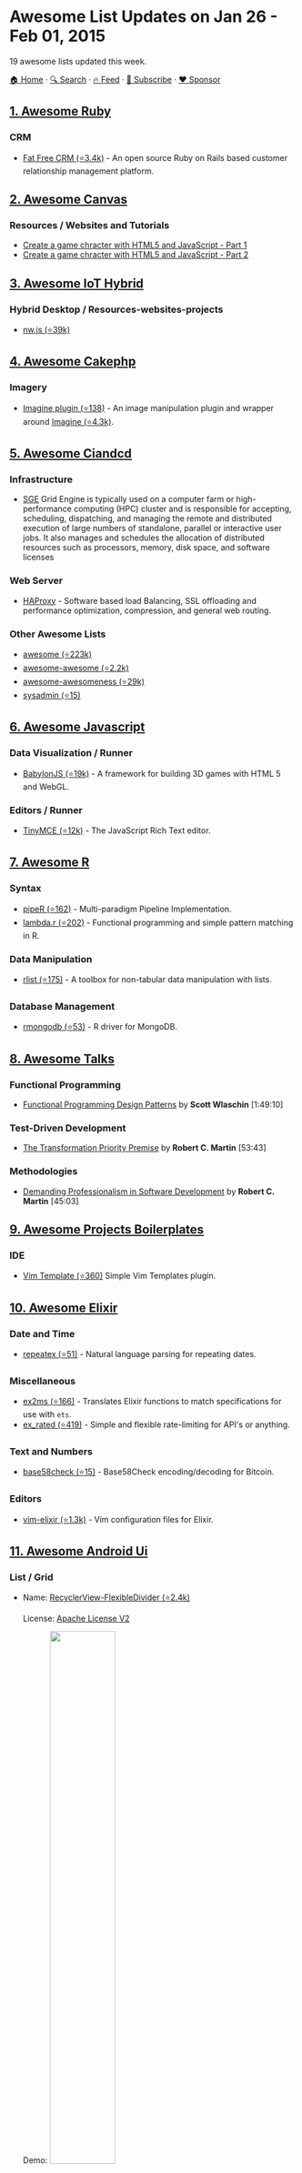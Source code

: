 # Awesome List Updates on Jan 26 - Feb 01, 2015

19 awesome lists updated this week.

[🏠 Home](/README.md) · [🔍 Search](https://www.trackawesomelist.com/search/) · [🔥 Feed](https://www.trackawesomelist.com/week/rss.xml) · [📮 Subscribe](https://trackawesomelist.us17.list-manage.com/subscribe?u=d2f0117aa829c83a63ec63c2f&id=36a103854c) · [❤️  Sponsor](https://github.com/sponsors/theowenyoung)



## [1. Awesome Ruby](/content/markets/awesome-ruby/week/README.md)

### CRM

*   [Fat Free CRM (⭐3.4k)](https://github.com/fatfreecrm/fat_free_crm) - An open source Ruby on Rails based customer relationship management platform.

## [2. Awesome Canvas](/content/raphamorim/awesome-canvas/week/README.md)

### Resources / Websites and Tutorials

*   [Create a game chracter with HTML5 and JavaScript - Part 1](http://www.williammalone.com/articles/create-html5-canvas-javascript-game-character/1/)
*   [Create a game chracter with HTML5 and JavaScript - Part 2](http://www.williammalone.com/articles/create-html5-canvas-javascript-game-character/2/)

## [3. Awesome IoT Hybrid](/content/weblancaster/awesome-IoT-hybrid/week/README.md)

### Hybrid Desktop / Resources-websites-projects

*   [nw.js (⭐39k)](https://github.com/nwjs/nw.js)

## [4. Awesome Cakephp](/content/FriendsOfCake/awesome-cakephp/week/README.md)

### Imagery

*   [Imagine plugin (⭐138)](https://github.com/burzum/cakephp-imagine-plugin) - An image manipulation plugin and wrapper around [Imagine (⭐4.3k)](https://github.com/avalanche123/Imagine).

## [5. Awesome Ciandcd](/content/cicdops/awesome-ciandcd/week/README.md)

### Infrastructure

*   [SGE](http://gridscheduler.sourceforge.net)  Grid Engine is typically used on a computer farm or high-performance computing (HPC) cluster and is responsible for accepting, scheduling, dispatching, and managing the remote and distributed execution of large numbers of standalone, parallel or interactive user jobs. It also manages and schedules the allocation of distributed resources such as processors, memory, disk space, and software licenses

### Web Server

*   [HAProxy](http://www.haproxy.org/) - Software based load Balancing, SSL offloading and performance optimization, compression, and general web routing.

### Other Awesome Lists

*   [awesome (⭐223k)](https://github.com/sindresorhus/awesome)
*   [awesome-awesome (⭐2.2k)](https://github.com/emijrp/awesome-awesome)
*   [awesome-awesomeness (⭐29k)](https://github.com/bayandin/awesome-awesomeness)
*   [sysadmin (⭐15)](https://github.com/itech001/awesome-sysadmin)

## [6. Awesome Javascript](/content/sorrycc/awesome-javascript/week/README.md)

### Data Visualization / Runner

*   [BabylonJS (⭐19k)](https://github.com/BabylonJS/Babylon.js) - A framework for building 3D games with HTML 5 and WebGL.

### Editors / Runner

*   [TinyMCE (⭐12k)](https://github.com/tinymce/tinymce) - The JavaScript Rich Text editor.

## [7. Awesome R](/content/qinwf/awesome-R/week/README.md)

### Syntax

*   [pipeR (⭐162)](https://github.com/renkun-ken/pipeR) - Multi-paradigm Pipeline Implementation.
*   [lambda.r (⭐202)](https://github.com/zatonovo/lambda.r) - Functional programming and simple pattern matching in R.

### Data Manipulation

*   [rlist (⭐175)](https://github.com/renkun-ken/rlist) - A toolbox for non-tabular data manipulation with lists.

### Database Management

*   [rmongodb (⭐53)](https://github.com/mongosoup/rmongodb) - R driver for MongoDB.

## [8. Awesome Talks](/content/JanVanRyswyck/awesome-talks/week/README.md)

### Functional Programming

*   [Functional Programming Design Patterns](https://skillsmatter.com/skillscasts/6120-functional-programming-design-patterns-with-scott-wlaschin) by **Scott Wlaschin** \[1:49:10]

### Test-Driven Development

*   [The Transformation Priority Premise](https://www.youtube.com/watch?v=B93QezwTQpI) by **Robert C. Martin** \[53:43]

### Methodologies

*   [Demanding Professionalism in Software Development](https://www.youtube.com/watch?v=p0O1VVqRSK0) by **Robert C. Martin** \[45:03]

## [9. Awesome Projects Boilerplates](/content/melvin0008/awesome-projects-boilerplates/week/README.md)

### IDE

*   [Vim Template (⭐360)](https://github.com/aperezdc/vim-template) Simple Vim Templates plugin.

## [10. Awesome Elixir](/content/h4cc/awesome-elixir/week/README.md)

### Date and Time

*   [repeatex (⭐51)](https://github.com/rcdilorenzo/repeatex) - Natural language parsing for repeating dates.

### Miscellaneous

*   [ex2ms (⭐166)](https://github.com/ericmj/ex2ms) - Translates Elixir functions to match specifications for use with `ets`.
*   [ex\_rated (⭐419)](https://github.com/grempe/ex_rated) - Simple and flexible rate-limiting for API's or anything.

### Text and Numbers

*   [base58check (⭐15)](https://github.com/gjaldon/base58check) - Base58Check encoding/decoding for Bitcoin.

### Editors

*   [vim-elixir (⭐1.3k)](https://github.com/elixir-lang/vim-elixir) - Vim configuration files for Elixir.

## [11. Awesome Android Ui](/content/wasabeef/awesome-android-ui/week/README.md)

### List / Grid

- Name: [RecyclerView-FlexibleDivider (⭐2.4k)](https://github.com/yqritc/RecyclerView-FlexibleDivider)

  License: [Apache License V2](https://www.apache.org/licenses/LICENSE-2.0)

  Demo: <img src="https://github.com/wasabeef/awesome-android-ui/raw/master/art/RecyclerView-FlexibleDivider.png" width="49%"> <img src="https://github.com/wasabeef/awesome-android-ui/raw/master/art/RecyclerView-FlexibleDivider2.png" width="49%">



### Animation

- Name: [android-pathview (⭐2.9k)](https://github.com/geftimov/android-pathview)

  License: [Apache License V2](https://www.apache.org/licenses/LICENSE-2.0)

  Demo: <img src="https://github.com/wasabeef/awesome-android-ui/raw/master/art/android-pathview.gif" width="49%">



## [12. Scalable Css Reading List](/content/davidtheclark/scalable-css-reading-list/week/README.md)

### Workflow Overviews

*   [How we do CSS at Ghost](http://dev.ghost.org/css-at-ghost), by Paul Davis (11/4/14)

## [13. Awesome Lua](/content/LewisJEllis/awesome-lua/week/README.md)

### Resources / Command-line Utilities

*   [argparse (⭐205)](https://github.com/mpeterv/argparse) - A feature-rich command line parser inspired by argparse for Python.

### Resources / Cryptography

*   [LuaCrypto (⭐86)](https://github.com/mkottman/luacrypto) - Lua bindings to OpenSSL.
*   [lua-lockbox (⭐325)](https://github.com/somesocks/lua-lockbox) - A collection of cryptographic primitives written in pure Lua.

## [14. Github Cheat Sheet](/content/tiimgreen/github-cheat-sheet/week/README.md)

### Emojis / Compare Branches across Forked Repositories

*   `:shipit:`
*   `:sparkles:`
*   `:-1:`
*   `:+1:`
*   `:clap:`

## [15. Awesome Ripple](/content/vhpoet/awesome-ripple/week/README.md)

### Gateways / Bridges

*   [saldo.mx](http://saldo.mx/)

## [16. Awesome Perl](/content/hachiojipm/awesome-perl/week/README.md)

### Args

*   [Data::Validator](https://metacpan.org/pod/Data::Validator) - Rule based validator on type constraint system.
*   [Smart::Args](https://metacpan.org/pod/Smart::Args)

### Benchmarks / DSP

*   [Benchmark](https://metacpan.org/pod/Benchmark)
*   [Dumbbench](https://metacpan.org/pod/Dumbbench)
*   [Parallel::Benchmark](https://metacpan.org/pod/Parallel::Benchmark) - Benchmark in multiprocesses

### CLI / DSP

*   [App::Cmd](https://metacpan.org/pod/App::Cmd) - Write command line apps with less suffering.
*   [Getopt::Long](https://metacpan.org/pod/Getopt::Long) - Extended processing of command line options.

### Data Format / DSP

*   [Data::Dumper::Simple](https://metacpan.org/pod/Data::Dumper::Simple) - Reduce and faster Data::Dumper and eval() equivalent
*   [Data::MessagePack](https://metacpan.org/pod/Data::MessagePack)
*   [JSON::PP](https://metacpan.org/pod/JSON::PP)
*   [JSON::XS](https://metacpan.org/pod/JSON::XS)
*   [Sereal](https://metacpan.org/pod/Sereal)
*   [Storable](https://metacpan.org/pod/Storable)
*   [Text::Markdown](https://metacpan.org/pod/Text::Markdown)
*   [TOML](https://metacpan.org/pod/TOML)
*   [XML::LibXML](https://metacpan.org/pod/XML::LibXML)
*   [YAML](https://metacpan.org/pod/YAML)

### Database Drivers / Relational Databases

*   [DBD::Pg](https://metacpan.org/pod/DBD::Pg) - PostgreSQL driver for DBI.
*   [DBD::SQLite](https://metacpan.org/pod/DBD::SQLite)

### Database Drivers / NoSQL Databases

*   [Cache::Memcached::Fast](https://metacpan.org/pod/Cache::Memcached::Fast)
*   [Mango](https://metacpan.org/pod/Mango) - Pure-Perl non-blocking I/O MongoDB driver
*   [Redis](https://metacpan.org/pod/Redis)
*   [Redis::Fast](https://metacpan.org/pod/Redis::Fast) - Perl wrapper around hiredis driver
*   [UnQLite](https://metacpan.org/pod/UnQLite)

### Exception Handling / NoSQL Databases

*   [TryCatch](https://metacpan.org/pod/TryCatch) - first class try catch semantics for Perl, without source filters

### Form Frameworks / NoSQL Databases

*   [WWW::Form](https://metacpan.org/pod/WWW::Form) - Simple and extendable module that allows developers to handle HTML form input validation and display flexibly and consistently.

### Module Development / NoSQL Databases

*   [Dist::Zilla](https://metacpan.org/pod/Dist::Zilla) - <http://dzil.org/>

### Queueing / NoSQL Databases

*   [Gearman](https://metacpan.org/pod/Gearman)
*   [Qudo](https://metacpan.org/pod/Qudo)
*   [TheSchwartz](https://metacpan.org/pod/TheSchwartz)

### Science/Numerics / NoSQL Databases

*   [PDL](http://pdl.perl.org/)
*   [PDL (CPAN)](https://metacpan.org/pod/PDL)
*   [PDL::IO::\*](https://metacpan.org/search?q=PDL%3A%3AIO\&size=20)
*   [PDL::LinearAlgebra](https://metacpan.org/pod/PDL::LinearAlgebra)
*   [Physics::\*](https://metacpan.org/search?q=physics%3A%3A\&size=20)

### REST Frameworks / NoSQL Databases

*   [Dancer::Plugin::REST](https://metacpan.org/pod/Dancer::Plugin::REST) - A plugin for writing RESTful apps with Dancer

### Testing / Testing Frameworks

*   [Test::Base](https://metacpan.org/pod/Test::Base) - A Data Driven Testing Framework
*   [Test::Base::Less](https://metacpan.org/pod/Test::Base::Less) - Limited version of Test::Base
*   [Test::BDD::Cucumber](https://metacpan.org/pod/Test::BDD::Cucumber) - Implementation of the popular Cucumber framework in Perl
*   [Test::Class](https://metacpan.org/pod/Test::Class) - Class-based testing. Support "setup" and "teardown".
*   [Test::Deep](https://metacpan.org/pod/Test::Deep) - Test deep and complex data structures with great flexibility.
*   [Test::Deep::Matcher](https://metacpan.org/pod/Test::Deep::Matcher)
*   [Test::Kantan](https://metacpan.org/pod/Test::Kantan) - simple, flexible, fun "Testing framework"
*   [Test::More](https://metacpan.org/pod/Test::More)

### Testing / Test Double

*   [Test::Exception](https://metacpan.org/pod/Test::Exception)
*   [Test::Fatal](https://metacpan.org/pod/Test::Fatal) - Simple module for verifying exceptions.
*   [Test::Mock::Guard](https://metacpan.org/pod/Test::Mock::Guard) - Mocking package subroutines.
*   [Test::MockTime](https://metacpan.org/pod/Test::MockTime)
*   [Test::mysqld](https://metacpan.org/pod/Test::mysqld)
*   [Test::TCP](https://metacpan.org/pod/Test::TCP) - Launch temporary TCP Server
*   [Test::Time](https://metacpan.org/pod/Test::Time) - Simple module for faking system time.

### Testing / Coverage

*   [Devel::Cover](https://metacpan.org/pod/Devel::Cover)
*   [Devel::Cover::Report::Coveralls](https://metacpan.org/pod/Devel::Cover::Report::Coveralls) Report to Coveralls

### Tools / Coverage

*   [Daiku](https://metacpan.org/pod/Daiku) - Make for Perl.
*   [Riji](https://metacpan.org/pod/Riji) - Static site generator using markdown and git mainly for blogging.

## [17. Awesome Nodejs](/content/sindresorhus/awesome-nodejs/week/README.md)

### Packages / Command-line utilities

*   [cfonts (⭐1.3k)](https://github.com/dominikwilkowski/cfonts) - Sexy ASCII fonts for the console.

## [18. Awesome Gametalks](/content/hzoo/awesome-gametalks/week/README.md)

### GDC Talks / Table of Contents

*   \[2014] [TwitchPlayedPokemon: An Analysis of the Experimental Interactive Phenomenon](http://gdcvault.com/play/1021438/): Alex Leavitt (USC)
*   \[2014, Europe] [Super Time Force: Solving the Time Travel Paradox](http://gdcvault.com/play/1020766/): Kenneth Yeung (Capy Games)
*   \[2014] [Enhancing Sportsmanship in Online Games](http://www.gdcvault.com/play/1020389/): Jeffrey Lin (Riot Games)
*   \[2014] [The Art of The Witness](http://www.gdcvault.com/play/1020552/): Luis Antonio (Thekla Inc)
*   \[2012] [How I Got My Mom to Play Through Plants vs. Zombies](http://www.gdcvault.com/play/1015541/): George Fan (PopCap)

### Other Talks / TED Talks

*   \[2013, IGDA Seattle] [Game Design Tools (I Wish I learned About Sooner)](https://www.youtube.com/watch?v=qwPe3OHR04c): Daniel Cook (Spry Fox)
*   \[2013, Georgia Tech] [Facilitating Stories in Journey](https://www.youtube.com/watch?v=qHhetpaZBTs): John Nesky (thatgamecompany)
*   \[2012, G.A.N.G Summit] [Music Design in Games](https://www.youtube.com/watch?v=Pl86ND_c5Og): Rich Vreeland (Disasterpeace)
*   \[2012, George Mason University] [Lecture Series](https://www.youtube.com/watch?v=CrfdNJDVpR4): Todd Howard (Bethesda)

## [19. Awesome Computer Vision](/content/jbhuang0604/awesome-computer-vision/week/README.md)

### Fundamentals

*   [Linear Algebra and Its Applications](http://www.amazon.com/Linear-Algebra-Its-Applications-4th/dp/0030105676/ref=sr_1_4?ie=UTF8\&qid=1421433773\&sr=8-4\&keywords=Linear+Algebra+and+Its+Applications) - Gilbert Strang 1995

### Conference papers on the web

*   [Calendar of Computer Image Analysis, Computer Vision Conferences](http://iris.usc.edu/Information/Iris-Conferences.html) - (USC)

### Survey Papers

*   [Visionbib Survey Paper List](http://surveys.visionbib.com/index.html)
*   [Foundations and Trends® in Computer Graphics and Vision](http://www.nowpublishers.com/CGV)
*   [Computer Vision: A Reference Guide](http://link.springer.com/book/10.1007/978-0-387-31439-6)

### Computer Vision

*   [The Future of Image Search](http://videolectures.net/kdd08_malik_fis/?q=image) - Jitendra Malik (UC Berkeley) 2008
*   [Should I do a PhD in Computer Vision?](https://www.youtube.com/watch?v=M17oGxh3Ny8) - Fatih Porikli (Australian National University)
*   [Graduate Summer School 2013: Computer Vision](http://www.ipam.ucla.edu/programs/summer-schools/graduate-summer-school-computer-vision/?tab=schedule) - IPAM, 2013

### Recent Conference Talks

*   [ECCV 2014](http://videolectures.net/eccv2014_zurich/) - Sep 2014
*   [CVPR 2014](http://techtalks.tv/cvpr-2014-oral-talks/) - Jun 2014
*   [ICCV 2013](http://techtalks.tv/iccv2013/) - Dec 2013
*   [CVPR 2013](http://techtalks.tv/cvpr2013/) - Jun 2013
*   [ECCV 2012](http://videolectures.net/eccv2012_firenze/) - Oct 2012
*   [CVPR 2012](http://techtalks.tv/cvpr2012webcast/) - Jun 2012

### 3D Computer Vision

*   [Reconstructing the World from Photos on the Internet](https://www.youtube.com/watch?v=04Kgg3QEXFI) - Steve Seitz (University of Washington) 2013

### Machine Learning

*   [Bayesian or Frequentist, Which Are You? ](http://videolectures.net/mlss09uk_jordan_bfway/) - Michael I. Jordan (UC Berkeley)

### Optimization

*   [Continuous Optimization in Computer Vision](https://www.youtube.com/watch?v=oZqoWozVDVg) - Andrew Fitzgibbon (Microsoft Research)
*   [Beyond stochastic gradient descent for large-scale machine learning](http://videolectures.net/sahd2014_bach_stochastic_gradient/) - Francis Bach (INRIA)
*   [Variational Methods for Computer Vision](https://www.youtube.com/playlist?list=PLTBdjV_4f-EJ7A2iIH5L5ztqqrWYjP2RI) - Daniel Cremers (Technische Universität München) ([lecture 18 missing from playlist](https://www.youtube.com/watch?v=GgcbVPNd3SI))

### Deep Learning

*   [Deep Learning for Computer Vision](https://www.youtube.com/watch?v=qgx57X0fBdA) - Rob Fergus (NYU/Facebook Research)
*   [High-dimensional learning with deep network contractions](http://videolectures.net/sahd2014_mallat_dimensional_learning/) - Stéphane Mallat (Ecole Normale Superieure)

### External Resource Links

*   [Computer Vision Resources](https://sites.google.com/site/jbhuang0604/resources/vision) - Jia-Bin Huang (UIUC)
*   [Computer Vision Algorithm Implementations](http://www.cvpapers.com/rr.html) - CVPapers
*   [Source Code Collection for Reproducible Research](http://www.csee.wvu.edu/\~xinl/reproducible_research.html) - Xin Li (West Virginia University)

### General Purpose Computer Vision Library

*   [Open CV](http://opencv.org/)
*   [Open source Python module for computer vision (⭐1.9k)](https://github.com/jesolem/PCV)
*   [ccv: A Modern Computer Vision Library (⭐6.9k)](https://github.com/liuliu/ccv)
*   [Matlab Computer Vision System Toolbox](http://www.mathworks.com/products/computer-vision/)

### Multiple-view Computer Vision

*   [MATLAB Functions for Multiple View Geometry](http://www.robots.ox.ac.uk/\~vgg/hzbook/code/)

### Feature Detection and Extraction

*   [SIFT](http://www.cs.ubc.ca/\~lowe/keypoints/)
    *   David G. Lowe, "Distinctive image features from scale-invariant keypoints," International Journal of Computer Vision, 60, 2 (2004), pp. 91-110.
*   [BRISK](http://www.asl.ethz.ch/people/lestefan/personal/BRISK)
    *   Stefan Leutenegger, Margarita Chli and Roland Siegwart, "BRISK: Binary Robust Invariant Scalable Keypoints", ICCV 2011
*   [SURF](http://www.vision.ee.ethz.ch/\~surf/)
    *   Herbert Bay, Andreas Ess, Tinne Tuytelaars, Luc Van Gool, "SURF: Speeded Up Robust Features", Computer Vision and Image Understanding (CVIU), Vol. 110, No. 3, pp. 346--359, 2008
*   [FREAK](http://www.ivpe.com/freak.htm)
    *   A. Alahi, R. Ortiz, and P. Vandergheynst, "FREAK: Fast Retina Keypoint", CVPR 2012
*   [AKAZE](http://www.robesafe.com/personal/pablo.alcantarilla/kaze.html)
    *   Pablo F. Alcantarilla, Adrien Bartoli and Andrew J. Davison, "KAZE Features", ECCV 2012

### Low-level Vision / Stereo Vision

*   [Middlebury Stereo Vision](http://vision.middlebury.edu/stereo/)
*   [The KITTI Vision Benchmark Suite](http://www.cvlibs.net/datasets/kitti/eval_stereo_flow.php?benchmark=stero)
*   [LIBELAS: Library for Efficient Large-scale Stereo Matching](http://www.cvlibs.net/software/libelas/)
*   [Ground Truth Stixel Dataset](http://www.6d-vision.com/ground-truth-stixel-dataset)

### Low-level Vision / Optical Flow

*   [Middlebury Optical Flow Evaluation](http://vision.middlebury.edu/flow/)
*   [MPI-Sintel Optical Flow Dataset and Evaluation](http://sintel.is.tue.mpg.de/)
*   [The KITTI Vision Benchmark Suite](http://www.cvlibs.net/datasets/kitti/eval_stereo_flow.php?benchmark=flow)
*   [HCI Challenge](http://hci.iwr.uni-heidelberg.de/Benchmarks/document/Challenging_Data_for_Stereo_and_Optical_Flow/)
*   [Coarse2Fine Optical Flow](http://people.csail.mit.edu/celiu/OpticalFlow/) - Ce Liu (MIT)

### Low-level Vision / Image Deblurring

*   [Spatially variant non-blind deconvolution](http://homes.cs.washington.edu/\~shanqi/work/spvdeconv/)
*   [Handling Outliers in Non-blind Image Deconvolution](http://cg.postech.ac.kr/research/deconv_outliers/)
*   [Hyper-Laplacian Priors](http://cs.nyu.edu/\~dilip/research/fast-deconvolution/)
*   [From Learning Models of Natural Image Patches to Whole Image Restoration](http://people.csail.mit.edu/danielzoran/epllcode.zip)
*   [Deep Convolutional Neural Network for Image Deconvolution](http://lxu.me/projects/dcnn/)
*   [Neural Deconvolution](http://webdav.is.mpg.de/pixel/neural_deconvolution/)
*   [Removing Camera Shake From A Single Photograph](http://www.cs.nyu.edu/\~fergus/research/deblur.html)
*   [High-quality motion deblurring from a single image](http://www.cse.cuhk.edu.hk/leojia/projects/motion_deblurring/)
*   [Two-Phase Kernel Estimation for Robust Motion Deblurring](http://www.cse.cuhk.edu.hk/leojia/projects/robust_deblur/)
*   [Blur kernel estimation using the radon transform](http://people.csail.mit.edu/taegsang/Documents/RadonDeblurringCode.zip)
*   [Fast motion deblurring](http://cg.postech.ac.kr/research/fast_motion_deblurring/)
*   [Blind Deconvolution Using a Normalized Sparsity Measure](http://cs.nyu.edu//\~dilip/research/blind-deconvolution/)
*   [Blur-kernel estimation from spectral irregularities](http://www.cs.huji.ac.il/\~raananf/projects/deblur/)
*   [Efficient marginal likelihood optimization in blind deconvolution](http://www.wisdom.weizmann.ac.il/\~levina/papers/LevinEtalCVPR2011Code.zip)
*   [Unnatural L0 Sparse Representation for Natural Image Deblurring](http://www.cse.cuhk.edu.hk/leojia/projects/l0deblur/)
*   [Edge-based Blur Kernel Estimation Using Patch Priors](http://cs.brown.edu/\~lbsun/deblur2013/deblur2013iccp.html)
*   [Blind Deblurring Using Internal Patch Recurrence](http://www.wisdom.weizmann.ac.il/\~vision/BlindDeblur.html)
*   [Non-uniform Deblurring for Shaken Images](http://www.di.ens.fr/willow/research/deblurring/)
*   [Single Image Deblurring Using Motion Density Functions](http://grail.cs.washington.edu/projects/mdf_deblurring/)
*   [Image Deblurring using Inertial Measurement Sensors](http://research.microsoft.com/en-us/um/redmond/groups/ivm/imudeblurring/)
*   [Fast Removal of Non-uniform Camera Shake](http://webdav.is.mpg.de/pixel/fast_removal_of_camera_shake/)

### Low-level Vision / Alpha Matting

*   [Closed-form image matting](http://people.csail.mit.edu/alevin/matting.tar.gz)
*   [Spectral Matting](http://www.vision.huji.ac.il/SpectralMatting/)
*   [Learning-based Matting](http://www.mathworks.com/matlabcentral/fileexchange/31412-learning-based-digital-matting)
*   [Improving Image Matting using Comprehensive Sampling Sets](http://www.alphamatting.com/ImprovingMattingComprehensiveSamplingSets_CVPR2013.zip)

### Low-level Vision / Image Pyramid

*   [The Steerable Pyramid](http://www.cns.nyu.edu/\~eero/steerpyr/)
*   [CurveLab](http://www.curvelet.org/)

### Contour Detection and Image Segmentation / Edge-preserving image processing

*   [Entropy Rate Superpixel](http://mingyuliu.net/)

### Interactive Image Segmentation / Edge-preserving image processing

*   [Random Walker](http://cns.bu.edu/\~lgrady/software.html)
*   [Geodesic Segmentation](http://www.tc.umn.edu/\~baixx015/)
*   [Lazy Snapping](http://research.microsoft.com/apps/pubs/default.aspx?id=69040)
*   [Power Watershed](http://powerwatershed.sourceforge.net/)
*   [Geodesic Graph Cut](http://www.adobe.com/technology/people/san-jose/brian-price.html)
*   [Segmentation by Transduction](http://www.cs.cmu.edu/\~olivierd/)

### Video Segmentation / Edge-preserving image processing

*   [Video Segmentation with Superpixels](http://www.mpi-inf.mpg.de/departments/computer-vision-and-multimodal-computing/research/image-and-video-segmentation/video-segmentation-with-superpixels/)
*   [Efficient hierarchical graph-based video segmentation](http://www.cc.gatech.edu/cpl/projects/videosegmentation/)
*   [Object segmentation in video](http://lmb.informatik.uni-freiburg.de/Publications/2011/OB11/)

### Simultaneous localization and mapping / SLAM community:

*   [openSLAM](https://www.openslam.org/)

### Simultaneous localization and mapping / Localization & Mapping:

*   [RatSLAM](https://code.google.com/p/ratslam/)

### Single-view Spatial Understanding / Localization & Mapping:

*   [Geometric Context](http://web.engr.illinois.edu/\~dhoiem/projects/software.html) - Derek Hoiem (CMU)
*   [Recovering Spatial Layout](http://web.engr.illinois.edu/\~dhoiem/software/counter.php?Down=varsha_spatialLayout.zip) - Varsha Hedau (UIUC)
*   [Geometric Reasoning](http://www.cs.cmu.edu/\~./dclee/code/index.html) - David C. Lee (CMU)
*   [RGBD2Full3D (⭐23)](https://github.com/arron2003/rgbd2full3d) - Ruiqi Guo (UIUC)

### Object Detection / Localization & Mapping:

*   [Histograms of Sparse Codes for Object Detection](http://www.ics.uci.edu/\~dramanan/software/sparse/)

### Nearest Neighbor Search / General purpose nearest neighbor search

*   [ANN: A Library for Approximate Nearest Neighbor Searching](http://www.cs.umd.edu/\~mount/ANN/)
*   [FLANN - Fast Library for Approximate Nearest Neighbors](http://www.cs.ubc.ca/research/flann/)
*   [Fast k nearest neighbor search using GPU](http://vincentfpgarcia.github.io/kNN-CUDA/)

### Nearest Neighbor Search / Nearest Neighbor Field Estimation

*   [PatchMatch](http://gfx.cs.princeton.edu/gfx/pubs/Barnes_2009_PAR/index.php)
*   [Generalized PatchMatch](http://gfx.cs.princeton.edu/pubs/Barnes_2010_TGP/index.php)
*   [Coherency Sensitive Hashing](http://www.eng.tau.ac.il/\~simonk/CSH/)
*   [PMBP: PatchMatch Belief Propagation (⭐27)](https://github.com/fbesse/pmbp)
*   [TreeCANN](http://www.eng.tau.ac.il/\~avidan/papers/TreeCANN_code_20121022.rar)

### Visual Tracking / Image Super-resolutions

*   [Visual Tracker Benchmark](https://sites.google.com/site/trackerbenchmark/benchmarks/v10)
*   [Visual Tracker Benchmark v1.1](https://sites.google.com/site/benchmarkpami/)
*   [VOT Challenge](http://www.votchallenge.net/)
*   [Princeton Tracking Benchmark](http://tracking.cs.princeton.edu/)

### External Dataset Link Collection / Nearest Neighbor Field Estimation

*   [CV Datasets on the web](http://www.cvpapers.com/datasets.html) - CVPapers
*   [Are we there yet?](http://rodrigob.github.io/are_we_there_yet/build/) - Which paper provides the best results on standard dataset X?
*   [Computer Vision Dataset on the web](http://www.cvpapers.com/datasets.html)
*   [Yet Another Computer Vision Index To Datasets](http://riemenschneider.hayko.at/vision/dataset/)
*   [ComputerVisionOnline Datasets](http://www.computervisiononline.com/datasets)
*   [CVOnline Dataset](http://homepages.inf.ed.ac.uk/cgi/rbf/CVONLINE/entries.pl?TAG363)
*   [CV datasets](http://clickdamage.com/sourcecode/cv_datasets.php)
*   [visionbib](http://datasets.visionbib.com/info-index.html)

### Low-level Vision / Image Super-resolutions

*   [Single-Image Super-Resolution: A Benchmark](https://eng.ucmerced.edu/people/cyang35/ECCV14/ECCV14.html)

### Intrinsic Images / Image Super-resolutions

*   [Ground-truth dataset and baseline evaluations for intrinsic image algorithms](http://www.mit.edu/\~kimo/publications/intrinsic/)
*   [Intrinsic Images in the Wild](http://opensurfaces.cs.cornell.edu/intrinsic/)

### Material Recognition / Image Super-resolutions

*   [OpenSurface](http://opensurfaces.cs.cornell.edu/)
*   [Flickr Material Database](http://people.csail.mit.edu/celiu/CVPR2010/)

### Multi-view Reconsturction / Image Super-resolutions

*   [Multi-View Stereo Reconstruction](http://vision.middlebury.edu/mview/)

### Visual Surveillance / Image Super-resolutions

*   [VIRAT](http://www.viratdata.org/)
*   [CAM2](https://cam2.ecn.purdue.edu/)

### Change detection / Image Super-resolutions

*   [ChangeDetection.net](http://changedetection.net/)

### Visual Recognition / Object Detection

*   [The PASCAL Visual Object Classes](http://pascallin.ecs.soton.ac.uk/challenges/VOC/)
*   [ImageNet Object Detection Challenge](http://www.image-net.org/challenges/LSVRC/2014/)

### Visual Recognition / Image Classification

*   [ImageNet Large Scale Visual Recognition Challenge](http://www.image-net.org/challenges/LSVRC/2014/)

### Visual Recognition / Scene Recognition

*   [SUN Database](http://groups.csail.mit.edu/vision/SUN/)
*   [Place Dataset](http://places.csail.mit.edu/)

### Image Captioning / Image Deblurring

*   [Microsoft COCO](http://mscoco.org/)
*   [Flickr 8K](http://nlp.cs.illinois.edu/HockenmaierGroup/Framing_Image_Description/KCCA.html)
*   [Flickr 30K](http://shannon.cs.illinois.edu/DenotationGraph/)

### Visual Recognition / Semantic labeling

*   [Stanford background dataset](http://dags.stanford.edu/projects/scenedataset.html)
*   [CamVid](http://mi.eng.cam.ac.uk/research/projects/VideoRec/CamVid/)
*   [Barcelona Dataset](http://www.cs.unc.edu/\~jtighe/Papers/ECCV10/)
*   [SIFT Flow Dataset](http://www.cs.unc.edu/\~jtighe/Papers/ECCV10/siftflow/SiftFlowDataset.zip)

### Visual Recognition / Multi-view Object Detection

*   [3D Object Dataset](http://cvgl.stanford.edu/resources.html)
*   [EPFL Car Dataset](http://cvlab.epfl.ch/data/pose)
*   [KTTI Dection Dataset](http://www.cvlibs.net/datasets/kitti/eval_object.php)
*   [SUN 3D Dataset](http://sun3d.cs.princeton.edu/)
*   [PASCAL 3D+](http://cvgl.stanford.edu/projects/pascal3d.html)
*   [NYU Car Dataset](http://nyc3d.cs.cornell.edu/)

### Visual Recognition / Fine-grained Visual Recognition

*   [Fine-grained Classification Challenge](https://sites.google.com/site/fgcomp2013/)
*   [Caltech-UCSD Birds 200](http://www.vision.caltech.edu/visipedia/CUB-200.html)

### Visual Recognition / Pedestrian Detection

*   [Caltech Pedestrian Detection Benchmark](http://www.vision.caltech.edu/Image_Datasets/CaltechPedestrians/)

### Action Recognition / Video-based

*   [HOLLYWOOD2 Dataset](http://www.di.ens.fr/\~laptev/actions/hollywood2/)

### Action Recognition / Image Deblurring

*   [Sun dataset](http://cs.brown.edu/\~lbsun/deblur2013/deblur2013iccp.html)

### Resource link collection / Image Deblurring

*   [Resources for students](http://people.csail.mit.edu/fredo/student.html) - Frédo Durand (MIT)
*   [Advice for Graduate Students](http://www.dgp.toronto.edu/\~hertzman/advice/) - Aaron Hertzmann (Adobe Research)
*   [Graduate Skills Seminars](http://www.dgp.toronto.edu/\~hertzman/courses/gradSkills/2010/) - Yashar Ganjali, Aaron Hertzmann (University of Toronto)
*   [Research Skills](http://research.microsoft.com/en-us/um/people/simonpj/papers/giving-a-talk/giving-a-talk.htm) - Simon Peyton Jones (Microsoft Research)

### Writing / Image Deblurring

*   [Write Good Papers](http://people.csail.mit.edu/fredo/FredoGoodWriting.pdf) - Frédo Durand (MIT)
*   [Notes on writing](http://people.csail.mit.edu/fredo/PUBLI/writing.pdf) - Frédo Durand (MIT)
*   [How to Write a Bad Article](http://people.csail.mit.edu/fredo/FredoBadWriting.pdf) - Frédo Durand (MIT)
*   [How to write a good CVPR submission](http://billf.mit.edu/sites/default/files/documents/cvprPapers.pdf) - William T. Freeman (MIT)
*   [How to write a great research paper](https://www.youtube.com/watch?v=g3dkRsTqdDA) - Simon Peyton Jones (Microsoft Research)
*   [How to write a SIGGRAPH paper](http://www.slideshare.net/jdily/how-to-write-a-siggraph-paper) - SIGGRAPH ASIA 2011 Course
*   [Writing Research Papers](http://www.dgp.toronto.edu/\~hertzman/advice/writing-technical-papers.pdf) - Aaron Hertzmann (Adobe Research)
*   [How to Write a Paper for SIGGRAPH](http://www.computer.org/csdl/mags/cg/1987/12/mcg1987120062.pdf) - Jim Blinn
*   [How to Get Your SIGGRAPH Paper Rejected](http://www.siggraph.org/sites/default/files/kajiya.pdf) - Jim Kajiya (Microsoft Research)
*   [How to write a SIGGRAPH paper](https://github.com/jbhuang0604/awesome-computer-vision/blob/master/README.md/www.liyiwei.org/courses/how-siga11/liyiwei.pptx) - Li-Yi Wei (The University of Hong Kong)
*   [How to Write a Great Paper](http://www-hagen.informatik.uni-kl.de/\~bertram/talks/getpublished.pdf) - Martin Martin Hering Hering--Bertram (Hochschule Bremen University of Applied Sciences)
*   [How to have a paper get into SIGGRAPH?](http://www-ui.is.s.u-tokyo.ac.jp/\~takeo/writings/siggraph.html) - Takeo Igarashi (The University of Tokyo)
*   [Good Writing](http://www.cs.cmu.edu/\~pausch/Randy/Randy/raibert.htm) - Marc H. Raibert (Boston Dynamics, Inc.)
*   [How to Write a Computer Vision Paper](http://web.engr.illinois.edu/\~dhoiem/presentations/How%20to%20Write%20a%20Computer%20Vison%20Paper.ppt) - Derek Hoiem (UIUC)

### Presentation / Image Deblurring

*   [Giving a Research Talk](http://people.csail.mit.edu/fredo/TalkAdvice.pdf) - Frédo Durand (MIT)
*   [How to give a good talk](http://www.dgp.toronto.edu/\~hertzman/courses/gradSkills/2010/GivingGoodTalks.pdf) - David Fleet (University of Toronto) and Aaron Hertzmann (Adobe Research)
*   [Designing conference posters](http://colinpurrington.com/tips/poster-design) - Colin Purrington

### Research / Image Deblurring

*   [How to do research](http://people.csail.mit.edu/billf/www/papers/doresearch.pdf) - William T. Freeman (MIT)
*   [You and Your Research](http://www.cs.virginia.edu/\~robins/YouAndYourResearch.html) - Richard Hamming
*   [Warning Signs of Bogus Progress in Research in an Age of Rich Computation and Information](http://yima.csl.illinois.edu/psfile/bogus.pdf) - Yi Ma (UIUC)
*   [Seven Warning Signs of Bogus Science](http://www.quackwatch.com/01QuackeryRelatedTopics/signs.html) - Robert L. Park
*   [Five Principles for Choosing Research Problems in Computer Graphics](https://www.youtube.com/watch?v=v2Qaf8t8I6c) - Thomas Funkhouser (Cornell University)
*   [How To Do Research In the MIT AI Lab](http://www.cs.indiana.edu/mit.research.how.to.html) - David Chapman (MIT)
*   [Recent Advances in Computer Vision](http://www.slideshare.net/antiw/recent-advances-in-computer-vision) - Ming-Hsuan Yang (UC Merced)
*   [How to Come Up with Research Ideas in Computer Vision?](http://www.slideshare.net/jbhuang/how-to-come-up-with-new-research-ideas-4005840) - Jia-Bin Huang (UIUC)
*   [How to Read Academic Papers](http://www.slideshare.net/jbhuang/how-to-read-academic-papers) - Jia-Bin Huang (UIUC)

### Time Management / Image Deblurring

*   [Time Management](https://www.youtube.com/watch?v=oTugjssqOT0) - Randy Pausch (CMU)

### Links / Image Deblurring

*   [The Computer Vision Industry](http://www.cs.ubc.ca/\~lowe/vision.html) - David Lowe
*   [Cat Paper Collection](http://www.eecs.berkeley.edu/\~junyanz/cat/cat_papers.html)

---

- Prev: [Feb 02 - Feb 08, 2015](/content/2015/5/README.md)
- Next: [Jan 19 - Jan 25, 2015](/content/2015/3/README.md)